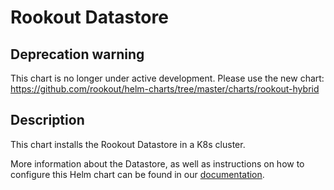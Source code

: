 # Rookout Datastore

## Deprecation warning

This chart is no longer under active development. Please use the new chart: <https://github.com/rookout/helm-charts/tree/master/charts/rookout-hybrid>

## Description

This chart installs the Rookout Datastore in a K8s cluster.

More information about the Datastore, as well as instructions on how to configure this Helm chart can be found in our [documentation](https://docs.rookout.com/docs/etl-controller-intro/).
